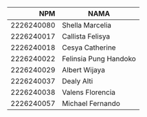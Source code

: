 | NPM | NAMA |
|-----:|---------------|
|2226240080|Shella Marcelia               |
|     2226240017|Callista Felisya               |
|     2226240018|Cesya Catherine               |
|     2226240022|Felinsia Pung Handoko             |
|     2226240029|Albert Wijaya             |
|     2226240037|Dealy Alti             |
|     2226240038|Valens Florencia             |
|     2226240057|Michael Fernando         |
